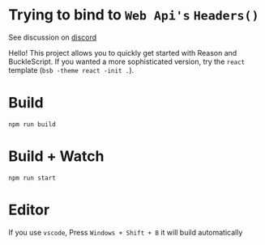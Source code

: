 # Trying to bind to `Web Api's` `Headers()`

See discussion on [discord](https://discordapp.com/channels/235176658175262720/235176658175262720/669900308654325760)


Hello! This project allows you to quickly get started with Reason and BuckleScript. If you wanted a more sophisticated version, try the `react` template (`bsb -theme react -init .`).

# Build
```
npm run build
```

# Build + Watch

```
npm run start
```


# Editor
If you use `vscode`, Press `Windows + Shift + B` it will build automatically
